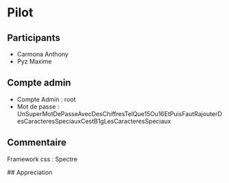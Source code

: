 Pilot
===========

## Participants
- Carmona Anthony
- Pyz Maxime

## Compte admin
 - Compte Admin : root
 - Mot de passe : UnSuperMotDePasseAvecDesChiffresTelQue15Ou16EtPuisFautRajouterDesCaracteresSpeciauxCestB1gLesCaracteresSpeciaux


## Commentaire
Framework css : Spectre

## Appreciation
